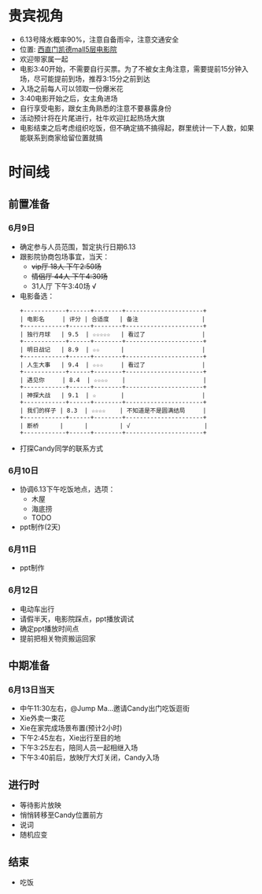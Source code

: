 # 贵宾视角
- 6.13号降水概率90%，注意自备雨伞，注意交通安全
- 位置: [西直门凯德mall5层电影院](https://maps.apple.com/?address=%E4%B8%AD%E5%9B%BD%E5%8C%97%E4%BA%AC%E5%B8%82%E8%A5%BF%E5%9F%8E%E5%8C%BA%E8%A5%BF%E7%9B%B4%E9%97%A8%E5%A4%96%E5%A4%A7%E8%A1%971%E5%8F%B7&auid=1117160142935086&ll=39.941597,116.352869&lsp=57879&q=%E5%87%AF%E5%BE%B7MALL%28%E8%A5%BF%E7%9B%B4%E9%97%A8%E5%BA%97%29&_ext=Cj4KBAgEEAQKBAgFEAMKBQgGEIcCCgQIGxADCgQIQBAACgQIQxABCgQIUhALCgQIVRAOCgQIWRABCgUIpAEQARIkKUaU9gZf+ENAMZnArbt5Fl1AOWIQWDm0+ENAQd/98V61Fl1A)
- 欢迎带家属一起
- 电影3:40开始，不需要自行买票。为了不被女主角注意，需要提前15分钟入场，尽可能提前到场，推荐3:15分之前到达
- 入场之前每人可以领取一份爆米花
- 3:40电影开始之后，女主角进场
- 自行享受电影，跟女主角熟悉的注意不要暴露身份
- 活动预计将在片尾进行，社牛欢迎扛起热场大旗
- 电影结束之后考虑组织吃饭，但不确定搞不搞得起，群里统计一下人数，如果能联系到商家给留位置就搞



# 时间线
## 前置准备
### 6月9日
- 确定参与人员范围，暂定执行日期6.13
- 跟影院协商包场事宜，当天：
    - ~~vip厅 18人 下午2:50场~~
    - ~~情侣厅 44人 下午4:30场~~
    - 31人厅 下午3:40场 √
- 电影备选：
  ```
  +------------+------+--------+----------------------+
  | 电影名     | 评分 | 合适度   | 备注                  |
  +------------+------+--------+----------------------+
  | 独行月球   | 9.5  | ☆☆☆☆☆   | 看过了                |
  +------------+------+--------+----------------------+
  | 明日战记   | 8.9  | ☆☆      |                      |
  +------------+------+--------+----------------------+
  | 人生大事   | 9.4  | ☆☆☆     | 看过了                |
  +------------+------+--------+----------------------+
  | 遇见你     | 8.4  | ☆☆☆☆    |                      |
  +------------+------+--------+----------------------+
  | 神探大战   | 9.1  | ☆       |                      |
  +------------+------+--------+----------------------+
  | 我们的样子 | 8.3  | ☆☆☆☆    | 不知道是不是圆满结局     |
  +------------+------+--------+----------------------+
  | 断桥      |      |         | √                     |
  +------------+------+--------+----------------------+
  ```
- 打探Candy同学的联系方式

### 6月10日
- 协调6.13下午吃饭地点，选项：
    - 木屋
    - 海底捞
    - TODO
- ppt制作(2天)

### 6月11日
- ppt制作

### 6月12日
- 电动车出行
- 请假半天，电影院踩点，ppt播放调试
- 确定ppt播放时间点
- 提前把相关物资搬运回家

## 中期准备
### 6月13日当天
- 中午11:30左右，@Jump Ma...邀请Candy出门吃饭逛街
- Xie外卖一束花
- Xie在家完成场景布置(预计2小时)
- 下午2:45左右，Xie出行至目的地
- 下午3:25左右，陪同人员一起相继入场
- 下午3:40前后，放映厅大灯关闭，Candy入场

## 进行时
- 等待影片放映
- 悄悄转移至Candy位置前方
- 说词
- 随机应变

## 结束
- 吃饭
